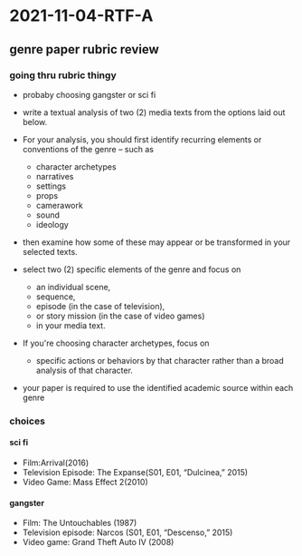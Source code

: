 # 2021-11-04-RTF-A
## genre paper rubric review
### going thru rubric thingy
- probaby choosing gangster or sci fi 
- write a textual analysis of two (2) media texts from the options laid out below. 
- For your analysis, you should first identify recurring elements or conventions of the genre – such as 
  - character archetypes
  - narratives
  - settings
  - props
  - camerawork
  - sound
  - ideology 
- then examine how some of these may appear or be transformed in your selected texts.

- select two (2) specific elements of the genre and focus on 
  - an individual scene, 
  - sequence, 
  - episode (in the case of television),
  -  or story mission (in the case of video games) 
  - in your media text. 
- If you're choosing character archetypes, focus on
  - specific actions or behaviors by that character rather than a broad analysis of that character.

- your paper is required to use the identified academic source within each genre

### choices

#### sci fi
- Film:Arrival(2016)
- Television Episode: The Expanse(S01, E01, “Dulcinea,” 2015)
- Video Game: Mass Effect 2(2010)

#### gangster
- Film: The Untouchables (1987)
- Television episode: Narcos (S01, E01, “Descenso,” 2015)
- Video game: Grand Theft Auto IV (2008)
